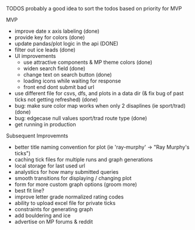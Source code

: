 TODOS
probably a good idea to sort the todos based on priority for MVP

MVP
 - improve date x axis labeling (done)
 - provide key for colors (done)
 - update pandas/plot logic in the api (DONE)
 - filter out ice leads (done)
 - UI improvements
     - use attractive components & MP theme colors (done)
     - widen search field (done)
     - change text on search button (done)
     - loading icons while waiting for response 
     - front end dont submit bad url
 - use different file for csvs, dfs, and plots in a data dir (& fix bug of past ticks not getting refreshed) (done)
 - bug: make sure color map works when only 2 disaplines (ie sport/trad) (done)
 - bug: edgecase null values sport/trad route type (done)
 - get running in production


Subsequent Improvemnts
 - better title naming convention for plot (ie 'ray-murphy' -> "Ray Murphy\'s ticks")
 - caching tick files for multiple runs and graph generations
 - local storage for last used url
 - analystics for how many submitted queries
 - smooth transitions for displaying / changing plot
 - form for more custom graph options (groom more)
 - best fit line?
 - improve letter grade normalized rating codes
 - ability to upload excel file for private ticks
 - constraints for generating graph
 - add bouldering and ice 
 - advertise on MP forums & reddit
